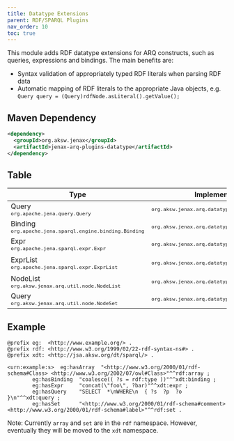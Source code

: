 ```yaml
---
title: Datatype Extensions
parent: RDF/SPARQL Plugins
nav_order: 10
toc: true
---
```


This module adds RDF datatype extensions for ARQ constructs, such as queries, expressions and bindings.
The main benefits are:

* Syntax validation of appropriately typed RDF literals when parsing RDF data
* Automatic mapping of RDF literals to the appropriate Java objects, e.g. `Query query = (Query)rdfNode.asLiteral().getValue();`

## Maven Dependency
```xml
<dependency>
  <groupId>org.aksw.jenax</groupId>
  <artifactId>jenax-arq-plugins-datatype</artifactId>
</dependency>
```

## Table

| Type | Implementation | RDF Datatype IRI |
|---|---|---|
| Query<br /><sub>`org.apache.jena.query.Query`</sub> | <sub>`org.aksw.jenax.arq.datatype.RDFDatatypeQuery`</sub> | `http://jsa.aksw.org/dt/sparql/query` |
| Binding<br /><sub>`org.apache.jena.sparql.engine.binding.Binding`</sub> | <sub>`org.aksw.jenax.arq.datatype.RDFDatatypeBinding`</sub> | `http://jsa.aksw.org/dt/sparql/binding` |
| Expr<br /><sub>`org.apache.jena.sparql.expr.Expr`</sub> | <sub>`org.aksw.jenax.arq.datatype.RDFDatatypeExpr`</sub> | `http://jsa.aksw.org/dt/sparql/expr` |
| ExprList<br /><sub>`org.apache.jena.sparql.expr.ExprList`</sub> | <sub>`org.aksw.jenax.arq.datatype.RDFDatatypeExprList`</sub> | Used internally for the `Binding` datatype. No public IRI yet. |
| NodeList<br /><sub>`org.aksw.jenax.arq.util.node.NodeList`</sub> | <sub>`org.aksw.jenax.arq.datatype.RDFDatatypeNodeList`</sub> | `http://jsa.aksw.org/dt/sparql/array` |
| Query<br /><sub>`org.aksw.jenax.arq.util.node.NodeSet`</sub> | <sub>`org.aksw.jenax.arq.datatype.RDFDatatypeNodeSet`</sub> | `http://jsa.aksw.org/dt/sparql/set` |

## Example

```turtle
@prefix eg:  <http://www.example.org/> .
@prefix rdf: <http://www.w3.org/1999/02/22-rdf-syntax-ns#> .
@prefix xdt: <http://jsa.aksw.org/dt/sparql/> .

<urn:example:s>  eg:hasArray  "<http://www.w3.org/2000/01/rdf-schema#Class> <http://www.w3.org/2002/07/owl#Class>"^^rdf:array ;
        eg:hasBinding  "coalesce(( ?s = rdf:type ))"^^xdt:binding ;
        eg:hasExpr     "concat(\"foo\", ?bar)"^^xdt:expr ;
        eg:hasQuery    "SELECT  *\nWHERE\n  { ?s  ?p  ?o }\n"^^xdt:query ;
        eg:hasSet      "<http://www.w3.org/2000/01/rdf-schema#comment> <http://www.w3.org/2000/01/rdf-schema#label>"^^rdf:set .

```

Note: Currently `array` and `set` are in the `rdf` namespace. However, eventually they will be moved to the `xdt` namespace.
